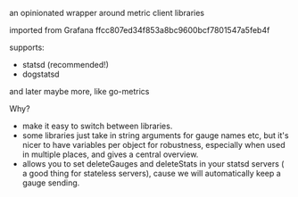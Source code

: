an opinionated wrapper around metric client libraries

imported from Grafana ffcc807ed34f853a8bc9600bcf7801547a5feb4f

supports:
* statsd (recommended!)
* dogstatsd

and later maybe more, like go-metrics


Why?
* make it easy to switch between libraries.
* some libraries just take in string arguments for gauge names etc, but it's nicer to have variables per object for robustness, especially when used in multiple places, and gives a central overview.
* allows you to set deleteGauges and deleteStats in your statsd servers ( a good thing for stateless servers), cause we will automatically keep a gauge sending.
